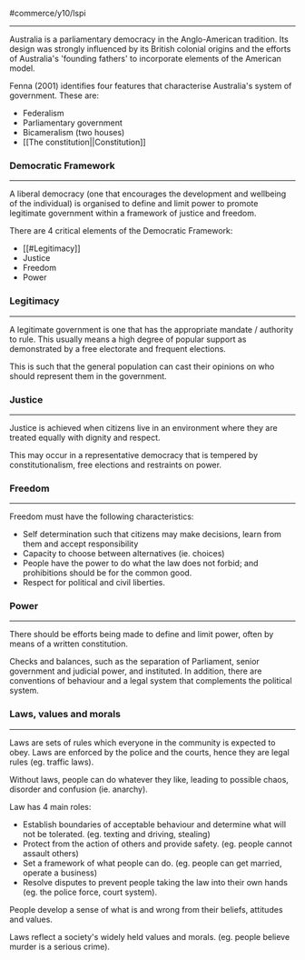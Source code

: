 #commerce/y10/lspi

---
Australia is a parliamentary democracy in the Anglo-American tradition. Its design was strongly influenced by its British colonial origins and the efforts of Australia's 'founding fathers' to incorporate elements of the American model.

Fenna (2001) identifies four features that characterise Australia's system of government. These are:
- Federalism
- Parliamentary government
- Bicameralism (two houses)
- [[The constitution||Constitution]]

### Democratic Framework
---
A liberal democracy (one that encourages the development and wellbeing of the individual) is organised to define and limit power to promote legitimate government within a framework of justice and freedom.

There are 4 critical elements of the Democratic Framework:
- [[#Legitimacy]]
- Justice
- Freedom
- Power

### Legitimacy
---
A legitimate government is one that has the appropriate mandate / authority to rule. This usually means a high degree of popular support as demonstrated by a free electorate and frequent elections.

This is such that the general population can cast their opinions on who should represent them in the government.

### Justice
---
Justice is achieved when citizens live in an environment where they are treated equally with dignity and respect.

This may occur in a representative democracy that is tempered by constitutionalism, free elections and restraints on power.

### Freedom
---
Freedom must have the following characteristics:
- Self determination such that citizens may make decisions, learn from them and accept responsibility
- Capacity to choose between alternatives (ie. choices)
- People have the power to do what the law does not forbid; and prohibitions should be for the common good.
- Respect for political and civil liberties.

### Power
---
There should be efforts being made to define and limit power, often by means of a written constitution.

Checks and balances, such as the separation of Parliament, senior government and judicial power, and instituted. In addition, there are conventions of behaviour and a legal system that complements the political system.


### Laws, values and morals
---
Laws are sets of rules which everyone in the community is expected to obey. Laws are enforced by the police and the courts, hence they are legal rules (eg. traffic laws).

Without laws, people can do whatever they like, leading to possible chaos, disorder and confusion (ie. anarchy).

Law has 4 main roles:
- Establish boundaries of acceptable behaviour and determine what will not be tolerated. (eg. texting and driving, stealing)
- Protect from the action of others and provide safety. (eg. people cannot assault others)
- Set a framework of what people can do. (eg. people can get married, operate a business)
- Resolve disputes to prevent people taking the law into their own hands (eg. the police force, court system).

People develop a sense of what is and wrong from their beliefs, attitudes and values.

Laws reflect a society's widely held values and morals. (eg. people believe murder is a serious crime).

